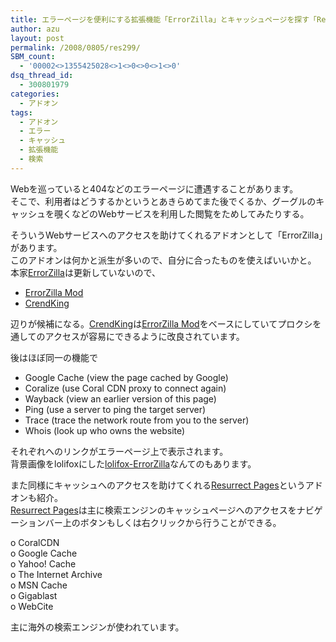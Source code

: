 ```yaml
---
title: エラーページを便利にする拡張機能「ErrorZilla」とキャッシュページを探す「Resurrect Pages」
author: azu
layout: post
permalink: /2008/0805/res299/
SBM_count:
  - '00002<>1355425028<>1<>0<>0<>1<>0'
dsq_thread_id:
  - 300801979
categories:
  - アドオン
tags:
  - アドオン
  - エラー
  - キャッシュ
  - 拡張機能
  - 検索
---
```

Webを巡っていると404などのエラーページに遭遇することがあります。  
そこで、利用者はどうするかというとあきらめてまた後でくるか、グーグルのキャッシュを覗くなどのWebサービスを利用した閲覧をためしてみたりする。

そういうWebサービスへのアクセスを助けてくれるアドオンとして「ErrorZilla」があります。  
このアドオンは何かと派生が多いので、自分に合ったものを使えばいいかと。  
本家[ErrorZilla][1]は更新していないので、

*   [ErrorZilla Mod][2]
*   [CrendKing][3]

辺りが候補になる。[CrendKing][3]は[ErrorZilla Mod][2]をベースにしていてプロクシを通してのアクセスが容易にできるように改良されています。

後はほぼ同一の機能で  
- Google Cache (view the page cached by Google)  
- Coralize (use Coral CDN proxy to connect again)  
- Wayback (view an earlier version of this page)  
- Ping (use a server to ping the target server)  
- Trace (trace the network route from you to the server)  
- Whois (look up who owns the website)

それぞれへのリンクがエラーページ上で表示されます。  
背景画像をlolifoxにした[lolifox-ErrorZilla][4]なんてのもあります。

また同様にキャッシュへのアクセスを助けてくれる[Resurrect Pages][5]というアドオンも紹介。  
[Resurrect Pages][5]は主に検索エンジンのキャッシュページへのアクセスをナビゲーションバー上のボタンもしくは右クリックから行うことができる。

o CoralCDN  
o Google Cache  
o Yahoo! Cache  
o The Internet Archive  
o MSN Cache  
o Gigablast  
o WebCite

主に海外の検索エンジンが使われています。

 [1]: http://roachfiend.com/archives/2006/08/28/errorzilla-useful-error-pages-for-firefox/
 [2]: https://addons.mozilla.org/ja/firefox/addon/3336
 [3]: https://addons.mozilla.org/ja/firefox/addon/5398
 [4]: https://addons.mozilla.org/ja/firefox/addon/4084
 [5]: https://addons.mozilla.org/en-US/firefox/addon/2570